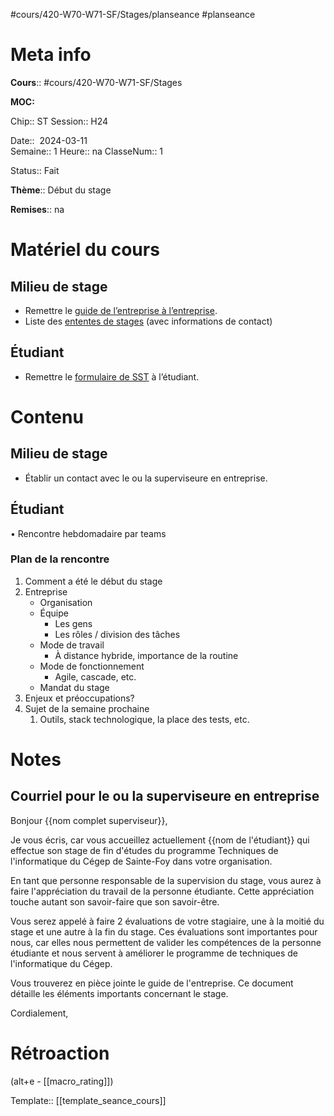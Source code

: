 #cours/420-W70-W71-SF/Stages/planseance #planseance
# Meta info

**Cours**:: #cours/420-W70-W71-SF/Stages 

**MOC:** 

Chip:: <span class="chip cours-3">ST</span> 
Session:: H24

Date::  2024-03-11  
Semaine:: 1
Heure:: <span class="chip na">na</span>
ClasseNum:: 1

Status:: <span class="chip done">Fait</span> 

**Thème**:: Début du stage

**Remises**:: <span class="chip na">na</span>

# Matériel du cours
## Milieu de stage
* Remettre le [guide de l’entreprise à l’entreprise](https://drive.google.com/file/d/1SGoHrH68y-kXyUKfrAzXjQEQ9RcwR_Cn/view?usp=drive_link).
* Liste des [ententes de stages](https://drive.google.com/drive/folders/1RpFv63Ol_N9AV1hBkldaHUyRsKW8IQ6R?usp=drive_link) (avec informations de contact)
## Étudiant
* Remettre le [formulaire de SST](https://drive.google.com/file/d/1Y5cYgm2QC9otpzKGHBC8Cd65IO5fA8Zk/view?usp=drive_link) à l’étudiant.
# Contenu
## Milieu de stage
* Établir un contact avec le ou la superviseure en entreprise.
## Étudiant
• Rencontre hebdomadaire par teams
### Plan de la rencontre
1. Comment a été le début du stage
2. Entreprise
	* Organisation
	* Équipe
		* Les gens
		* Les rôles / division des tâches
	* Mode de travail 
		* À distance hybride, importance de la routine
	* Mode de fonctionnement
		* Agile, cascade, etc.
	* Mandat du stage
  3. Enjeux et préoccupations?
  4. Sujet de la semaine prochaine
	  1. Outils, stack technologique, la place des tests, etc.
# Notes
## Courriel pour le ou la superviseure en entreprise

Bonjour {{nom complet superviseur}},

Je vous écris, car vous accueillez actuellement {{nom de l'étudiant}} qui effectue son stage de fin d'études du programme Techniques de l'informatique du Cégep de Sainte-Foy dans votre organisation.

En tant que personne responsable de la supervision du stage, vous aurez à faire l'appréciation du travail de la personne étudiante. Cette appréciation touche autant son savoir-faire que son savoir-être.

Vous serez appelé à faire 2 évaluations de votre stagiaire, une à la moitié du stage et une autre à la fin du stage. Ces évaluations sont importantes pour nous, car elles nous permettent de valider les compétences de la personne étudiante et nous servent à améliorer le programme de techniques de l'informatique du Cégep.

Vous trouverez en pièce jointe le guide de l'entreprise. Ce document détaille les éléments importants concernant le stage.

Cordialement,

# Rétroaction
(alt+e - [[macro_rating]])

Template:: [[template_seance_cours]]